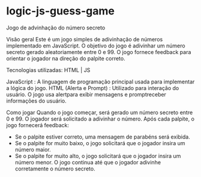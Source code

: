 # logic-js-guess-game

Jogo de advinhação do número secreto

Visão geral
Este é um jogo simples de adivinhação de números implementado em JavaScript. O objetivo do jogo é adivinhar um número secreto gerado aleatoriamente entre 0 e 99. O jogo fornece feedback para orientar o jogador na direção do palpite correto.

Tecnologias utilizadas: HTML | JS

JavaScript : A linguagem de programação principal usada para implementar a lógica do jogo.
HTML (Alerta e Prompt) : Utilizado para interação do usuário. O jogo usa alertpara exibir mensagens e promptreceber informações do usuário.

Como jogar
Quando o jogo começar, será gerado um número secreto entre 0 e 99.
O jogador será solicitado a adivinhar o número.
Após cada palpite, o jogo fornecerá feedback:
- Se o palpite estiver correto, uma mensagem de parabéns será exibida.
- Se o palpite for muito baixo, o jogo solicitará que o jogador insira um número maior.
- Se o palpite for muito alto, o jogo solicitará que o jogador insira um número menor.
O jogo continua até que o jogador adivinhe corretamente o número secreto.
